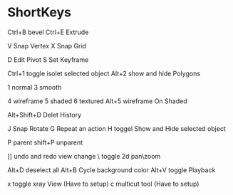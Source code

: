 # ShortKeys

Ctrl+B   bevel
Ctrl+E    Extrude

V   Snap Vertex
X   Snap Grid

D   Edit Pivot
S   Set Keyframe

Ctrl+1    toggle isolet selected object
Alt+2   show and hide Polygons

1   normal
3   smooth

4   wireframe
5   shaded
6   textured
Alt+5   wireframe On Shaded


Alt+Shift+D   Delet History

J   Snap Rotate
G   Repeat an action
H   toggel Show and Hide selected object

P   parent
shift+P   unparent

[]    undo and redo view change
\     toggle 2d pan\zoom

Alt+D   deselect all
Alt+B   Cycle background color
Alt+V   toggle Playback

x     toggle xray View (Have to setup)
c     multicut tool (Have to setup)


